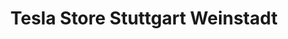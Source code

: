 ---
title: "Tesla Store Stuttgart Weinstadt"
url: /weinstadt/tesla-store-stuttgart-weinstadt/
shop: Autohaus
---